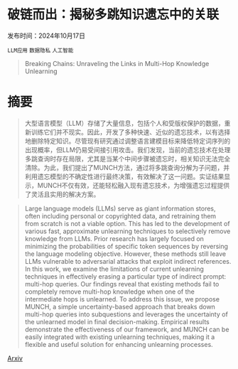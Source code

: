 # 破链而出：揭秘多跳知识遗忘中的关联

发布时间：2024年10月17日

`LLM应用` `数据隐私` `人工智能`

> Breaking Chains: Unraveling the Links in Multi-Hop Knowledge Unlearning

# 摘要

> 大型语言模型（LLM）存储了大量信息，包括个人和受版权保护的数据，重新训练它们并不现实。因此，开发了多种快速、近似的遗忘技术，以有选择地删除特定知识。尽管现有研究通过调整语言建模目标来降低特定词序列的出现概率，但LLM仍易受间接引用攻击。我们发现，当前的遗忘技术在处理多跳查询时存在局限，尤其是当某个中间步骤被遗忘时，相关知识无法完全清除。为此，我们提出了MUNCH方法，通过将多跳查询分解为子问题，并利用遗忘模型的不确定性进行最终决策，有效解决了这一问题。实证结果显示，MUNCH不仅有效，还能轻松融入现有遗忘技术，为增强遗忘过程提供了灵活且实用的解决方案。

> Large language models (LLMs) serve as giant information stores, often including personal or copyrighted data, and retraining them from scratch is not a viable option. This has led to the development of various fast, approximate unlearning techniques to selectively remove knowledge from LLMs. Prior research has largely focused on minimizing the probabilities of specific token sequences by reversing the language modeling objective. However, these methods still leave LLMs vulnerable to adversarial attacks that exploit indirect references. In this work, we examine the limitations of current unlearning techniques in effectively erasing a particular type of indirect prompt: multi-hop queries. Our findings reveal that existing methods fail to completely remove multi-hop knowledge when one of the intermediate hops is unlearned. To address this issue, we propose MUNCH, a simple uncertainty-based approach that breaks down multi-hop queries into subquestions and leverages the uncertainty of the unlearned model in final decision-making. Empirical results demonstrate the effectiveness of our framework, and MUNCH can be easily integrated with existing unlearning techniques, making it a flexible and useful solution for enhancing unlearning processes.

[Arxiv](https://arxiv.org/abs/2410.13274)